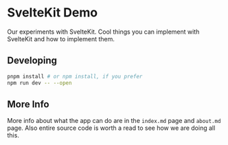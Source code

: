 # SvelteKit Demo

Our experiments with SvelteKit. Cool things you can implement with SvelteKit and how to implement them.

## Developing

```bash
pnpm install # or npm install, if you prefer
npm run dev -- --open
```

## More Info

More info about what the app can do are in the `index.md` page and `about.md` page. Also entire source code
is worth a read to see how we are doing all this.
